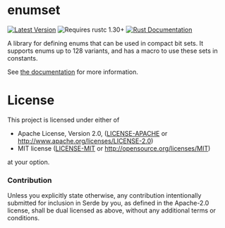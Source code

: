 # enumset

[![Latest Version](https://img.shields.io/crates/v/enumset.svg)](https://crates.io/crates/enumset)
![Requires rustc 1.30+](https://img.shields.io/badge/rustc-1.30+-red.svg)
[![Rust Documentation](https://img.shields.io/badge/api-rustdoc-blue.svg)](https://docs.rs/enumset)

A library for defining enums that can be used in compact bit sets.
It supports enums up to 128 variants, and has a macro to use these sets in constants.

See [the documentation](https://docs.rs/enumset) for more information.

# License

This project is licensed under either of

 * Apache License, Version 2.0, ([LICENSE-APACHE](LICENSE-APACHE) or
   http://www.apache.org/licenses/LICENSE-2.0)
 * MIT license ([LICENSE-MIT](LICENSE-MIT) or
   http://opensource.org/licenses/MIT)

at your option.

### Contribution

Unless you explicitly state otherwise, any contribution intentionally submitted
for inclusion in Serde by you, as defined in the Apache-2.0 license, shall be
dual licensed as above, without any additional terms or conditions.